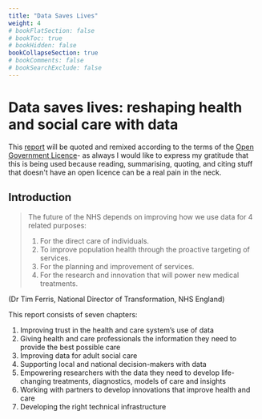 ```yaml
---
title: "Data Saves Lives"
weight: 4
# bookFlatSection: false
# bookToc: true
# bookHidden: false
bookCollapseSection: true
# bookComments: false
# bookSearchExclude: false
---
```


# Data saves lives: reshaping health and social care with data

This [report](https://www.gov.uk/government/publications/data-saves-lives-reshaping-health-and-social-care-with-data/data-saves-lives-reshaping-health-and-social-care-with-data) will be quoted and remixed according to the terms of the [Open Government Licence](https://www.nationalarchives.gov.uk/doc/open-government-licence/version/3/)- as always I would like to express my gratitude that this is being used because reading, summarising, quoting, and citing stuff that doesn't have an open licence can be a real pain in the neck.

## Introduction

> The future of the NHS depends on improving how we use data for 4 related purposes:
> 1. For the direct care of individuals.
> 1. To improve population health through the proactive targeting of services.
> 1. For the planning and improvement of services.
> 1. For the research and innovation that will power new medical treatments.

(Dr Tim Ferris, National Director of Transformation, NHS England)

This report consists of seven chapters:

1. Improving trust in the health and care system’s use of data
2. Giving health and care professionals the information they need to provide the best possible care
3. Improving data for adult social care
4. Supporting local and national decision-makers with data
5. Empowering researchers with the data they need to develop life-changing treatments, diagnostics, models of care and insights
6. Working with partners to develop innovations that improve health and care
7. Developing the right technical infrastructure
